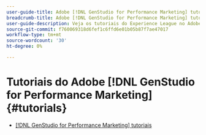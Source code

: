 ```yaml
---
user-guide-title: Adobe [!DNL GenStudio for Performance Marketing] tutoriais
breadcrumb-title: Adobe [!DNL GenStudio for Performance Marketing] tutoriais
user-guide-description: Veja os tutoriais do Experience League no Adobe [!DNL GenStudio for Performance Marketing], uma solução completa para acelerar e simplificar sua cadeia de fornecimento de conteúdo com IA gerativa e automação inteligente.
source-git-commit: f760069318d6fef1c6ffd6e01b05b87f7ae47017
workflow-type: tm+mt
source-wordcount: '30'
ht-degree: 0%

---
```



# Tutoriais do Adobe [!DNL GenStudio for Performance Marketing] {#tutorials}

+ [[!DNL GenStudio for Performance Marketing] tutoriais](overview.md)
